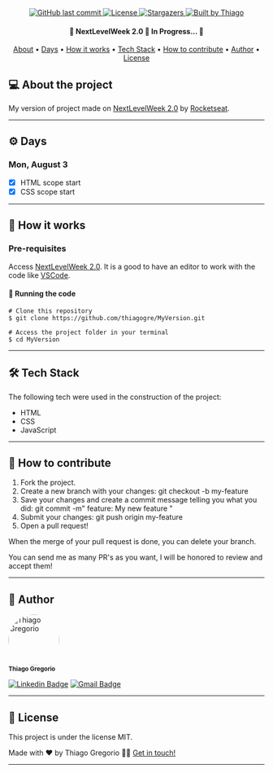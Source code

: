 <p align="center">
  <a href="https://github.com/thiagogre/MyVersion/commits/master">
    <img alt="GitHub last commit" src="https://img.shields.io/github/last-commit/thiagogre/MyVersion">
  </a>
   <a href="https://github.com/thiagogre/MyVersion/blob/master/LICENSE">  
    <img alt="License" src="https://img.shields.io/badge/license-MIT-brightgreen">
   </a>
   <a href="https://github.com/thiagogre/MyVersion/stargazers">
    <img alt="Stargazers" src="https://img.shields.io/github/stars/thiagogre/MyVersion?style=social">
  </a>

  <a href="https://www.linkedin.com/in/thiago-gregório-4b1a331a3/">
    <img alt="Built by Thiago" src="https://img.shields.io/badge/built%20by-Thiago%20Gregorio-%237519C1">
  </a>
</p>

<h4 align="center"> 
	🚧 NextLevelWeek 2.0 🚧 In Progress... 🚀
</h4>

<p align="center">
 <a href="#-about-the-project">About</a> •
 <a href="#%EF%B8%8F-Days">Days</a> •
 <a href="#-how-it-works">How it works</a> • 
 <a href="#-tech-stack">Tech Stack</a> • 
 <a href="#-how-to-contribute">How to contribute</a> • 
 <a href="#-author">Author</a> • 
 <a href="#user-content--license">License</a>
</p>


## 💻 About the project

My version of project made on [NextLevelWeek 2.0](https://nextlevelweek.com/inscricao/2)
by [Rocketseat](https://rocketseat.com.br/). 

---

## ⚙️ Days

### Mon, August 3

- [x] HTML scope start
- [x] CSS scope start

---

## 🚀 How it works

### Pre-requisites

Access [NextLevelWeek 2.0](https://nextlevelweek.com/inscricao/2). It is a good to have an editor to work with the code like [VSCode](https://code.visualstudio.com/).


#### 🧭 Running the code

```
# Clone this repository
$ git clone https://github.com/thiagogre/MyVersion.git

# Access the project folder in your terminal
$ cd MyVersion
```
---

## 🛠 Tech Stack

The following tech were used in the construction of the project:

-   HTML
-   CSS
-   JavaScript

---

## 💪 How to contribute

1. Fork the project.
2. Create a new branch with your changes: git checkout -b my-feature
3. Save your changes and create a commit message telling you what you did: git commit -m" feature: My new feature "
4. Submit your changes: git push origin my-feature
5. Open a pull request!

When the merge of your pull request is done, you can delete your branch.

You can send me as many PR's as you want, I will be honored to review and accept them!

---

## 🦸 Author


 <img style="border-radius: 50%;" src="https://avatars0.githubusercontent.com/u/66977846?s=400&u=bf215d9d41feee6c46c7edb210c8e2b26e9659a0&v=4" width="100px;" alt="Thiago Gregorio"/>
 <br />
 <sub><b>Thiago Gregorio</b></sub>
 <br />

[![Linkedin Badge](https://img.shields.io/badge/-Thiago-blue?style=flat-square&logo=Linkedin&logoColor=white&link=https://www.linkedin.com/in/thiago-gregório-4b1a331a3/)](https://www.linkedin.com/in/thiago-gregório-4b1a331a3/) 
[![Gmail Badge](https://img.shields.io/badge/-thiagoluiz_16@hotmail.com-c14438?style=flat-square&logo=Gmail&logoColor=white&link=mailto:thiagoluiz_16@hotmail.com)](mailto:thiagoluiz_16@hotmail.com)

---

## 📝 License

This project is under the license MIT.

Made with ❤️ by Thiago Gregorio 👋🏽 [Get in touch!](https://www.linkedin.com/in/thiago-gregório-4b1a331a3)

---
